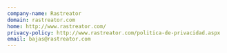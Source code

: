 ```yaml
---
company-name: Rastreator
domain: rastreator.com
home: http://www.rastreator.com/
privacy-policy: http://www.rastreator.com/politica-de-privacidad.aspx
email: bajas@rastreator.com
---
```




